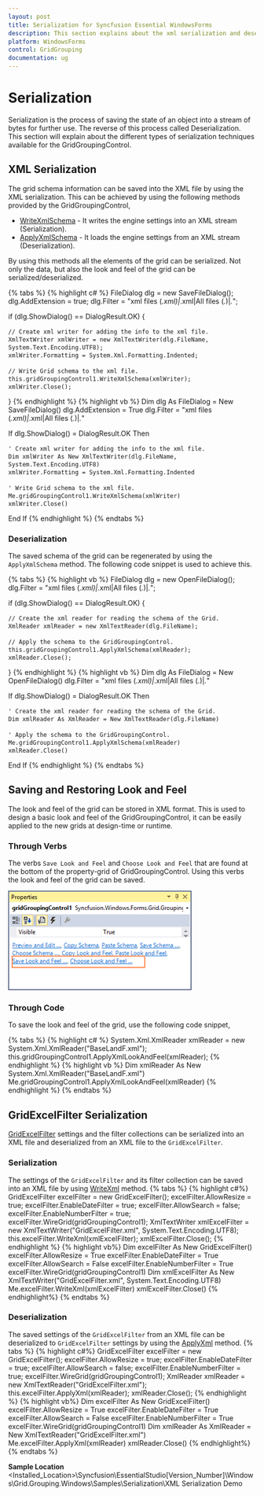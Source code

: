 ```yaml
---
layout: post
title: Serialization for Syncfusion Essential WindowsForms
description: This section explains about the xml serialization and deserialization of the GridGroupingControl.
platform: WindowsForms
control: GridGrouping
documentation: ug
---
```


# Serialization
Serialization is the process of saving the state of an object into a stream of bytes for further use. The reverse of this process called Deserialization. This section will explain about the different types of serialization techniques available for the GridGroupingControl. 

## XML Serialization 
The grid schema information can be saved into the XML file by using the XML serialization. This can be achieved by using the following methods provided by the GridGroupingControl,

* [WriteXmlSchema](http://help.syncfusion.com/cr/cref_files/windowsforms/Syncfusion.Grid.Grouping.Windows~Syncfusion.Windows.Forms.Grid.Grouping.GridGroupingControl~WriteXmlSchema.html) - It writes the engine settings into an XML stream (Serialization).
* [ApplyXmlSchema](http://help.syncfusion.com/cr/cref_files/windowsforms/Syncfusion.Grid.Grouping.Windows~Syncfusion.Windows.Forms.Grid.Grouping.GridGroupingControl~ApplyXmlSchema.html) - It loads the engine settings from an XML stream (Deserialization).

By using this methods all the elements of the grid can be serialized. Not only the data, but also the look and feel of the grid can be serialized/deserialized. 

{% tabs %}
{% highlight c# %}
FileDialog dlg = new SaveFileDialog();
dlg.AddExtension = true;
dlg.Filter = "xml files (*.xml)|*.xml|All files (*.*)|*.*";

if (dlg.ShowDialog() == DialogResult.OK)
{

    // Create xml writer for adding the info to the xml file.
    XmlTextWriter xmlWriter = new XmlTextWriter(dlg.FileName, System.Text.Encoding.UTF8);
    xmlWriter.Formatting = System.Xml.Formatting.Indented;

    // Write Grid schema to the xml file.
    this.gridGroupingControl1.WriteXmlSchema(xmlWriter);
    xmlWriter.Close();
}
{% endhighlight %}
{% highlight vb %}
Dim dlg As FileDialog = New SaveFileDialog()
dlg.AddExtension = True
dlg.Filter = "xml files (*.xml)|*.xml|All files (*.*)|*.*"

If dlg.ShowDialog() = DialogResult.OK Then

	' Create xml writer for adding the info to the xml file.
	Dim xmlWriter As New XmlTextWriter(dlg.FileName, System.Text.Encoding.UTF8)
	xmlWriter.Formatting = System.Xml.Formatting.Indented

	' Write Grid schema to the xml file.
	Me.gridGroupingControl1.WriteXmlSchema(xmlWriter)
	xmlWriter.Close()
End If
{% endhighlight %}
{% endtabs %}

### Deserialization 
The saved schema of the grid can be regenerated by using the `ApplyXmlSchema` method. The following code snippet is used to achieve this.

{% tabs %}
{% highlight vb %}
FileDialog dlg = new OpenFileDialog();
dlg.Filter = "xml files (*.xml)|*.xml|All files (*.*)|*.*";

if (dlg.ShowDialog() == DialogResult.OK)
{

    // Create the xml reader for reading the schema of the Grid.
    XmlReader xmlReader = new XmlTextReader(dlg.FileName);

    // Apply the schema to the GridGroupingControl.
    this.gridGroupingControl1.ApplyXmlSchema(xmlReader);
    xmlReader.Close();
}
{% endhighlight %}
{% highlight vb %}
Dim dlg As FileDialog = New OpenFileDialog()
dlg.Filter = "xml files (*.xml)|*.xml|All files (*.*)|*.*"

If dlg.ShowDialog() = DialogResult.OK Then

	' Create the xml reader for reading the schema of the Grid.
	Dim xmlReader As XmlReader = New XmlTextReader(dlg.FileName)

	' Apply the schema to the GridGroupingControl.
	Me.gridGroupingControl1.ApplyXmlSchema(xmlReader)
	xmlReader.Close()
End If
{% endhighlight %}
{% endtabs %}

## Saving and Restoring Look and Feel 
The look and feel of the grid can be stored in XML format. This is used to design a basic look and feel of the GridGroupingControl, it can be easily applied to the new grids at design-time or runtime.

### Through Verbs
The verbs `Save Look and Feel` and `Choose Look and Feel` that are found at the bottom of the property-grid of GridGroupingControl. Using this verbs the look and feel of the grid can be saved.

![](Serialization_images/Serialization_img1.png)

### Through Code 
To save the look and feel of the grid, use the following code snippet,

{% tabs %}
{% highlight c# %}
System.Xml.XmlReader xmlReader = new System.Xml.XmlReader("BaseLandF.xml");
this.gridGroupingControl1.ApplyXmlLookAndFeel(xmlReader);
{% endhighlight %}
{% highlight vb %}
Dim xmlReader As New System.Xml.XmlReader("BaseLandF.xml")
Me.gridGroupingControl1.ApplyXmlLookAndFeel(xmlReader)
{% endhighlight %}
{% endtabs %}

## GridExcelFilter Serialization
[GridExcelFilter](https://help.syncfusion.com/cr/windowsforms/Syncfusion.GridHelperClasses.GridExcelFilter.html) settings and the filter collections can be serialized into an XML file and deserialized from an XML file to the `GridExcelFilter`. 

### Serialization
The settings of the `GridExcelFilter` and its filter collection can be saved into an XML file by using [WriteXml](https://help.syncfusion.com/cr/windowsforms/Syncfusion.GridHelperClasses.GridExcelFilter.html#Syncfusion_GridHelperClasses_GridExcelFilter_WriteXml_System_Xml_XmlWriter_) method. 
{% tabs %}
{% highlight c#%}
GridExcelFilter excelFilter = new GridExcelFilter();
excelFilter.AllowResize = true;
excelFilter.EnableDateFilter = true;
excelFilter.AllowSearch = false;
excelFilter.EnableNumberFilter = true;
excelFilter.WireGrid(gridGroupingControl1);
XmlTextWriter xmlExcelFilter = new XmlTextWriter("GridExcelFilter.xml", System.Text.Encoding.UTF8);
this.excelFilter.WriteXml(xmlExcelFilter);
xmlExcelFilter.Close();
{% endhighlight %}
{% highlight vb%}
Dim excelFilter As New GridExcelFilter()
excelFilter.AllowResize = True
excelFilter.EnableDateFilter = True
excelFilter.AllowSearch = False
excelFilter.EnableNumberFilter = True
excelFilter.WireGrid(gridGroupingControl1)
Dim xmlExcelFilter As New XmlTextWriter("GridExcelFilter.xml", System.Text.Encoding.UTF8)
Me.excelFilter.WriteXml(xmlExcelFilter)
xmlExcelFilter.Close()
{% endhighlight%}
{% endtabs %}


### Deserialization
The saved settings of the `GridExcelFilter` from an XML file can be deserialized to `GridExcelFilter` settings by using the [ApplyXml](https://help.syncfusion.com/cr/windowsforms/Syncfusion.GridHelperClasses.GridExcelFilter.html#Syncfusion_GridHelperClasses_GridExcelFilter_ApplyXml_System_Xml_XmlReader_) method.
{% tabs %}
{% highlight c#%} 
GridExcelFilter excelFilter = new GridExcelFilter();
excelFilter.AllowResize = true;
excelFilter.EnableDateFilter = true;
excelFilter.AllowSearch = false;
excelFilter.EnableNumberFilter = true;
excelFilter.WireGrid(gridGroupingControl1);
XmlReader xmlReader = new XmlTextReader("GridExcelFilter.xml");
this.excelFilter.ApplyXml(xmlReader);
xmlReader.Close();
{% endhighlight %}
{% highlight vb%}
Dim excelFilter As New GridExcelFilter()
excelFilter.AllowResize = True
excelFilter.EnableDateFilter = True
excelFilter.AllowSearch = False
excelFilter.EnableNumberFilter = True
excelFilter.WireGrid(gridGroupingControl1)
Dim xmlReader As XmlReader = New XmlTextReader("GridExcelFilter.xml")
Me.excelFilter.ApplyXml(xmlReader)
xmlReader.Close()
{% endhighlight%}
{% endtabs %}


**Sample Location**
&lt;Installed_Location&gt;\Syncfusion\EssentialStudio[Version_Number]\Windows\Grid.Grouping.Windows\Samples\Serialization\XML Serialization Demo
